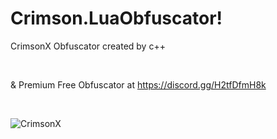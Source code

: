 # Crimson.LuaObfuscator!
CrimsonX Obfuscator created by c++

<br/>

& Premium Free Obfuscator at https://discord.gg/H2tfDfmH8k

<br/>

![CrimsonX](https://user-images.githubusercontent.com/109739122/184350226-0dfd0600-2ce3-45f4-b16f-067fd2951b73.png)
